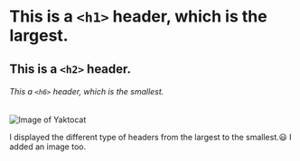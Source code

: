# This is a `<h1>` header, which is the largest.
## This is a `<h2>` header.
###### This a `<h6>` header, which is the smallest.







![Image of Yaktocat](https://octodex.github.com/images/yaktocat.png)













I displayed the different type of headers from the largest to the smallest.😃
I added an image too.
